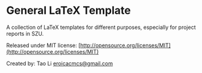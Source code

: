General LaTeX Template
======================
A collection of LaTeX templates for different purposes, especially for project reports in SZU. 

Released under MIT license:
[http://opensource.org/licenses/MIT](http://opensource.org/licenses/MIT)

Created by:
Tao Li
eroicacmcs@gmail.com

